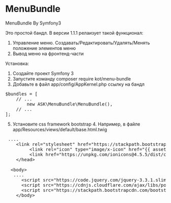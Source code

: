 # MenuBundle
MenuBundle By Symfony3

Это простой бандл. В версии 1.1.1 релаизует такой функционал:

1. Управление меню. Создавать/Редактировать/Удалять/Менять положение элементов меню
2. Вывод меню на фронтенд-части

Установка:

1. Создайте проект Symfony 3
2. Запустите команду composer require kot/menu-bundle
4. Добавьте в файл app/config/AppKernel.php ссылку на бандл
<pre>
$bundles = [
    // ...
        new ASK\MenuBundle\MenuBundle(),
    // ...
];
</pre>
5. Установите css framework bootstrap 4. Например, в файле app/Resources/views/default/base.html.twig
 <pre>
 ....
    &lt;link rel="stylesheet" href="https://stackpath.bootstrapcdn.com/bootstrap/4.2.1/css/bootstrap.min.css" integrity="sha384-GJzZqFGwb1QTTN6wy59ffF1BuGJpLSa9DkKMp0DgiMDm4iYMj70gZWKYbI706tWS" crossorigin="anonymous"&gt;
         &lt;link rel="icon" type="image/x-icon" href="{{ asset('favicon.ico') }}" /&gt;
         &lt;link href="https://unpkg.com/ionicons@4.5.5/dist/css/ionicons.min.css" rel="stylesheet"&gt;
    &lt;/head&gt;

  &lt;body&gt;
   ....
      &lt;script src="https://code.jquery.com/jquery-3.3.1.slim.min.js" integrity="sha384-q8i/X+965DzO0rT7abK41JStQIAqVgRVzpbzo5smXKp4YfRvH+8abtTE1Pi6jizo" crossorigin="anonymous"&gt;&lt;/script&gt;
      &lt;script src="https://cdnjs.cloudflare.com/ajax/libs/popper.js/1.14.6/umd/popper.min.js" integrity="sha384-wHAiFfRlMFy6i5SRaxvfOCifBUQy1xHdJ/yoi7FRNXMRBu5WHdZYu1hA6ZOblgut" crossorigin="anonymous"&gt;&lt;/script&gt;
      &lt;script src="https://stackpath.bootstrapcdn.com/bootstrap/4.2.1/js/bootstrap.min.js" integrity="sha384-B0UglyR+jN6CkvvICOB2joaf5I4l3gm9GU6Hc1og6Ls7i6U/mkkaduKaBhlAXv9k" crossorigin="anonymous"&gt;&lt;/script&gt;
    &lt;/body&gt;


 </pre>

